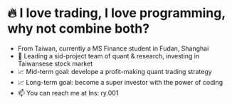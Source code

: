 # 🔥 I love trading, I love programming, why not combine both?
- From Taiwan, currently a MS Finance student in Fudan, Shanghai
- 🏀 Leading a sid-project team of quant & research, investing in Taiwansese stock market
- 📈 Mid-term goal: develope a profit-making quant trading strategy
- 📈 Long-term goal: become a super investor with the power of coding
- 📫 You can reach me at Ins: ry.001
